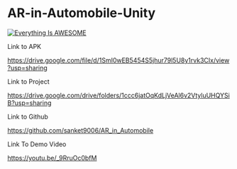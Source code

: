 # AR-in-Automobile-Unity

[![Everything Is AWESOME](https://github.com/sanket9006/AR-in-Automobile-Unity-/blob/master/Demo%20(Screenshots)/Screenshot%20(102).png)](https://youtu.be/_9RruOc0bfM "AR-in-Automobile-Unity")
 
Link to APK

https://drive.google.com/file/d/1SmI0wEB5454S5jhur79l5U8y1rvk3CIx/view?usp=sharing

Link to Project

https://drive.google.com/drive/folders/1ccc6jatOqKdLjVeAl6v2VtyluUHQYSiB?usp=sharing

Link to Github

https://github.com/sanket9006/AR_in_Automobile


Link To Demo Video  

https://youtu.be/_9RruOc0bfM
